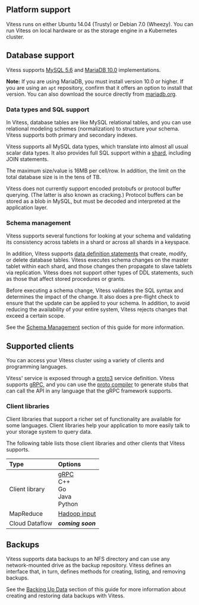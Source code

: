 ## Platform support

Vitess runs on either Ubuntu 14.04 (Trusty) or Debian 7.0 (Wheezy).
You can run Vitess on local hardware or as the storage engine in a
Kubernetes cluster.

## Database support

Vitess supports [MySQL 5.6](http://dev.mysql.com/doc/refman/5.6/en/)
and [MariaDB 10.0](https://downloads.mariadb.org/mariadb/10.0.21/)
implementations.

**Note:** If you are using MariaDB, you must install version 10.0 or
higher. If you are using an <code>apt</code> repository, confirm that
it offers an option to install that version. You can also download the
source directly from
[mariadb.org](https://downloads.mariadb.org/mariadb/10.0.21/).

### Data types and SQL support

In Vitess, database tables are like MySQL relational tables, and you
can use relational modeling schemes (normalization) to structure your
schema. Vitess supports both primary and secondary indexes.

Vitess supports all MySQL data types, which translate into almost all
usual scalar data types. It also provides full SQL support within a
[shard](/overview/concepts.html#shard), including JOIN statements.

The maximum size/value is 16MB per cell/row. In addition, the limit
on the total database size is in the tens of TB.

Vitess does not currently support encoded protobufs or protocol buffer
querying. (The latter is also known as cracking.) Protocol buffers can
be stored as a blob in MySQL, but must be decoded and interpreted at
the application layer.

### Schema management

Vitess supports several functions for looking at your schema and
validating its consistency across tablets in a shard or across all
shards in a keyspace.

In addition, Vitess supports 
[data definition statements](https://dev.mysql.com/doc/refman/5.6/en/sql-syntax-data-definition.html)
that create, modify, or delete database tables. Vitess executes
schema changes on the master tablet within each shard, and those
changes then propagate to slave tablets via replication. Vitess does
not support other types of DDL statements, such as those that affect
stored procedures or grants.

Before executing a schema change, Vitess validates the SQL syntax
and determines the impact of the change. It also does a pre-flight
check to ensure that the update can be applied to your schema. In
addition, to avoid reducing the availability of your entire system,
Vitess rejects changes that exceed a certain scope.

See the [Schema Management](/user-guide/schema-management.html)
section of this guide for more information.

## Supported clients

You can access your Vitess cluster using a variety of clients and
programming languages.

Vitess' service is exposed through a
[proto3](https://developers.google.com/protocol-buffers/docs/proto3)
service definition. Vitess supports [gRPC](http://www.grpc.io/),
and you can use the 
[proto compiler](https://developers.google.com/protocol-buffers/docs/proto?hl=en#generating)
to generate stubs that can call the API in any language that the
gRPC framework supports.

### Client libraries

Client libraries that support a richer set of functionality are
available for some languages. Client libraries help your application
to more easily talk to your storage system to query data.

The following table lists those
client libraries and other clients that Vitess supports.

| Type | Options |
| :-------- | :--------- |
| Client library | [gRPC](http://www.grpc.io/)<br class="bigbreak">C++<br class="bigbreak">Go<br class="bigbreak">Java<br class="bigbreak">Python |
| MapReduce | [Hadoop input](https://hadoop.apache.org/docs/r2.7.0/api/org/apache/hadoop/mapreduce/InputFormat.html) |
| Cloud Dataflow | **_coming soon_**

## Backups

Vitess supports data backups to an NFS directory and can use any
network-mounted drive as the backup repository. Vitess defines an
interface that, in turn, defines methods for creating, listing,
and removing backups.

See the [Backing Up Data](/user-guide/backup-and-restore.html) section
of this guide for more information about creating and restoring data
backups with Vitess. 
